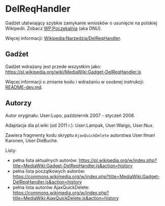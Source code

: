 # DelReqHandler

Gadżet ułatwiający szybkie zamykanie wniosków o usunięcie na polskiej Wikipedii. Zobacz [WP:Poczekalnia](https://pl.wikipedia.org/wiki/WP:Poczekalnia) (aka DNU).

Więcej informacji: [Wikipedia:Narzędzia/DelReqHandler](https://pl.wikipedia.org/wiki/Wikipedia:Narz%C4%99dzia/DelReqHandler).

## Gadżet

Gadżet wdrażany jest przede wszystkim jako:
https://pl.wikipedia.org/wiki/MediaWiki:Gadget-DelReqHandler.js

Więcej informacji o zmianie kodu i wdrażaniu w osobnej instrukcji: [README-dev.md](README-dev.md).

## Autorzy

Autor oryginału: User:Lupo, październik 2007 - styczeń 2008.

Adaptacja dla pl.wiki (od 2011 r.): User:Lampak, User:Wargo, User:Nux.

Zawiera fragmenty kodu skryptu `AjaxQuickDelete` autorstwa User:Ilmari Karonen, User:DieBuche.

Listy:
- pełna lista aktualnych autorów: https://pl.wikipedia.org/w/index.php?title=MediaWiki:Gadget-DelReqHandler.js&action=history
- pełna lista początkowych autorów: https://commons.wikimedia.org/w/index.php?title=MediaWiki:Gadget-DelReqHandler.js&action=history
- pełna lista autorów AjaxQuickDelete: https://commons.wikimedia.org/w/index.php?title=MediaWiki:AjaxQuickDelete.js&action=history
